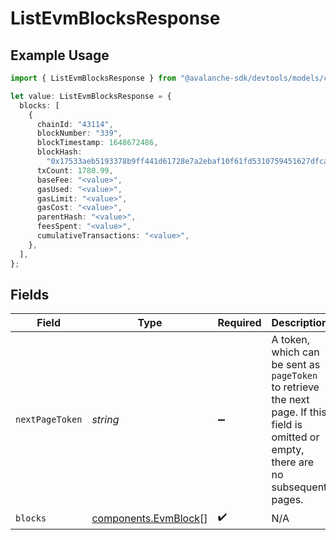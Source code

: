 # ListEvmBlocksResponse

## Example Usage

```typescript
import { ListEvmBlocksResponse } from "@avalanche-sdk/devtools/models/components";

let value: ListEvmBlocksResponse = {
  blocks: [
    {
      chainId: "43114",
      blockNumber: "339",
      blockTimestamp: 1648672486,
      blockHash:
        "0x17533aeb5193378b9ff441d61728e7a2ebaf10f61fd5310759451627dfca2e7c",
      txCount: 1780.99,
      baseFee: "<value>",
      gasUsed: "<value>",
      gasLimit: "<value>",
      gasCost: "<value>",
      parentHash: "<value>",
      feesSpent: "<value>",
      cumulativeTransactions: "<value>",
    },
  ],
};
```

## Fields

| Field                                                                                                                                  | Type                                                                                                                                   | Required                                                                                                                               | Description                                                                                                                            |
| -------------------------------------------------------------------------------------------------------------------------------------- | -------------------------------------------------------------------------------------------------------------------------------------- | -------------------------------------------------------------------------------------------------------------------------------------- | -------------------------------------------------------------------------------------------------------------------------------------- |
| `nextPageToken`                                                                                                                        | *string*                                                                                                                               | :heavy_minus_sign:                                                                                                                     | A token, which can be sent as `pageToken` to retrieve the next page. If this field is omitted or empty, there are no subsequent pages. |
| `blocks`                                                                                                                               | [components.EvmBlock](../../models/components/evmblock.md)[]                                                                           | :heavy_check_mark:                                                                                                                     | N/A                                                                                                                                    |